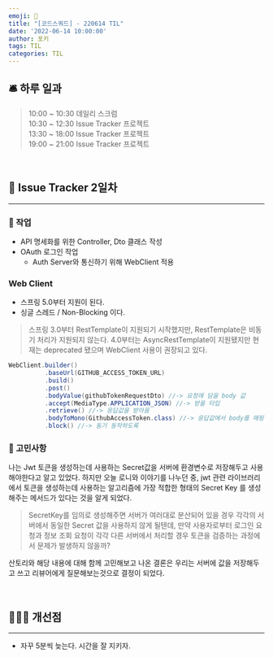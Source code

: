 ```yaml
---
emoji: 📝
title: "[코드스쿼드] - 220614 TIL"
date: '2022-06-14 10:00:00'
author: 포키
tags: TIL
categories: TIL
---
```



## 🛎 **하루 일과**

> 10:00 ~ 10:30 데일리 스크럼  
> 10:30 ~ 12:30 Issue Tracker 프로젝트  
> 13:30 ~ 18:00 Issue Tracker 프로젝트  
> 19:00 ~ 21:00 Issue Tracker 프로젝트  

<br>

## **🤝 Issue Tracker 2일차**
---

### 📝 작업
- API 명세화를 위한 Controller, Dto 클래스 작성
- OAuth 로그인 작업 
  - Auth Server와 통신하기 위해 WebClient 적용

### Web Client
- 스프링 5.0부터 지원이 된다.
- 싱글 스레드 / Non-Blocking 이다.

> 스프링 3.0부터 RestTemplate이 지원되기 시작했지만, RestTemplate은 비동기 처리가 지원되지 않는다. 4.0부터는 AsyncRestTemplate이 지원됐지만 현재는 deprecated 됐으며 WebClient 사용이 권장되고 있다.

```java
WebClient.builder()
          .baseUrl(GITHUB_ACCESS_TOKEN_URL)
          .build()
          .post()
          .bodyValue(githubTokenRequestDto) //-> 요청에 담을 body 값
          .accept(MediaType.APPLICATION_JSON) //-> 받을 타입
          .retrieve() //-> 응답값을 받아옴
          .bodyToMono(GithubAccessToken.class) //-> 응답값에서 body를 매핑할 클래스를 지정
          .block() //-> 동기 동작하도록

```

### 💭 고민사항

나는 Jwt 토큰을 생성하는데 사용하는 Secret값을 서버에 환경변수로 저장해두고 사용해야한다고 알고 있었다. 하지만 오늘 로니와 이야기를 나누던 중, jwt 관련 라이브러리에서 토큰을 생성하는데 사용하는 알고리즘에 가장 적합한 형태의 Secret Key 를 생성해주는 메서드가 있다는 것을 알게 되었다.

> SecretKey를 임의로 생성해주면 서버가 여러대로 분산되어 있을 경우 각각의 서버에서 동일한 Secret 값을 사용하지 않게 될텐데, 만약 사용자로부터 로그인 요청과 정보 조회 요청이 각각 다른 서버에서 처리할 경우 토큰을 검증하는 과정에서 문제가 발생하지 않을까?

산토리와 해당 내용에 대해 함께 고민해보고 나온 결론은 우리는 서버에 값을 저장해두고 쓰고 리뷰어에게 질문해보는것으로 결정이 되었다.


<br>


## **💁🏻‍♂️ 개선점**
---

- 자꾸 5분씩 늦는다. 시간을 잘 지키자.